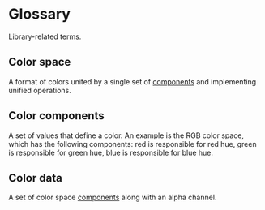 # Glossary

Library-related terms.

## Color space

A format of colors united by a single set of [components](#color-components) and implementing unified operations.

## Color components

A set of values that define a color. An example is the RGB color space, which has the following components: red is responsible for red hue, green is responsible for green hue, blue is responsible for blue hue.

## Color data

A set of color space [components](#color-components) along with an alpha channel.